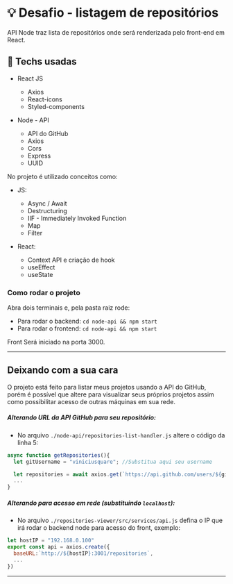 # 💡 Desafio - listagem de repositórios

API Node traz lista de repositórios onde será renderizada pelo front-end em React.

## 🧪 Techs usadas
- React JS
  - Axios
  - React-icons
  - Styled-components
  
- Node - API
  - API do GitHub
  - Axios
  - Cors
  - Express
  - UUID

No projeto é utilizado conceitos como:
- JS:
  - Async / Await
  - Destructuring
  - IIF - Immediately Invoked Function
  - Map
  - Filter

- React:
  - Context API e criação de hook
  - useEffect
  - useState

### Como rodar o projeto
Abra dois terminais e, pela pasta raiz rode:
- Para rodar o backend: ``cd node-api && npm start``
- Para rodar o frontend: ``cd node-api && npm start``

Front Será iniciado na porta 3000.

---

## Deixando com a sua cara
O projeto está feito para listar meus projetos usando a API do GitHub, porém é possível que altere para visualizar seus próprios projetos assim como possibilitar acesso de outras máquinas em sua rede.

##### Alterando URL da API GitHub para seu repositório:
- No arquivo ``./node-api/repositories-list-handler.js`` altere o código da linha 5:
```javascript
async function getRepositories(){
  let gitUsername = "viniciusquare"; //Substitua aqui seu username

  let repositories = await axios.get(`https://api.github.com/users/${gitUsername}/repos`).then(...)
  ...
}
```
##### Alterando para acesso em rede (substituindo `localhost`):
- No arquivo `./repositories-viewer/src/services/api.js` defina o IP que irá rodar o backend node para acesso do front, exemplo: 
```js
let hostIP = "192.168.0.100"
export const api = axios.create({
  baseURL:`http://${hostIP}:3001/repositories`,
  ...
})
```

---